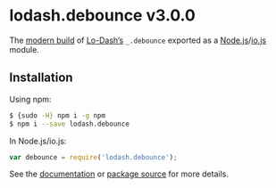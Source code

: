 # lodash.debounce v3.0.0

The [modern build](https://github.com/lodash/lodash/wiki/Build-Differences) of [Lo-Dash’s](https://lodash.com/) `_.debounce` exported as a [Node.js](http://nodejs.org/)/[io.js](https://iojs.org/) module.

## Installation

Using npm:

```bash
$ {sudo -H} npm i -g npm
$ npm i --save lodash.debounce
```

In Node.js/io.js:

```js
var debounce = require('lodash.debounce');
```

See the [documentation](https://lodash.com/docs#debounce) or [package source](https://github.com/lodash/lodash/blob/3.0.0-npm-packages/lodash.debounce/index.js) for more details.
